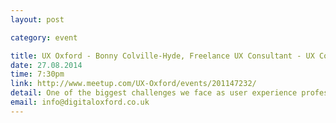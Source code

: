 ```yaml
---
layout: post

category: event

title: UX Oxford - Bonny Colville-Hyde, Freelance UX Consultant - UX Comics
date: 27.08.2014
time: 7:30pm
link: http://www.meetup.com/UX-Oxford/events/201147232/
detail: One of the biggest challenges we face as user experience professionals is that of communication. Communication between ourselves, our team members, clients and end users. How many times have you known that a team has not read a report you’ve written?  
email: info@digitaloxford.co.uk
---
```

